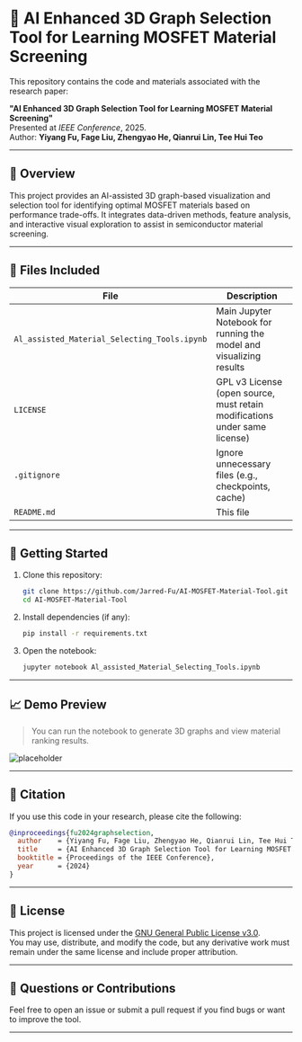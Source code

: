 # 🧠 AI Enhanced 3D Graph Selection Tool for Learning MOSFET Material Screening

This repository contains the code and materials associated with the research paper:

**"AI Enhanced 3D Graph Selection Tool for Learning MOSFET Material Screening"**  
Presented at *IEEE Conference*, 2025.  
Author: **Yiyang Fu, Fage Liu, Zhengyao He, Qianrui Lin, Tee Hui Teo**

---

## 📌 Overview

This project provides an AI-assisted 3D graph-based visualization and selection tool for identifying optimal MOSFET materials based on performance trade-offs. It integrates data-driven methods, feature analysis, and interactive visual exploration to assist in semiconductor material screening.

---

## 📁 Files Included

| File | Description |
|------|-------------|
| `Al_assisted_Material_Selecting_Tools.ipynb` | Main Jupyter Notebook for running the model and visualizing results |
| `LICENSE` | GPL v3 License (open source, must retain modifications under same license) |
| `.gitignore` | Ignore unnecessary files (e.g., checkpoints, cache) |
| `README.md` | This file |

---

## 🚀 Getting Started

1. Clone this repository:
    ```bash
    git clone https://github.com/Jarred-Fu/AI-MOSFET-Material-Tool.git
    cd AI-MOSFET-Material-Tool
    ```

2. Install dependencies (if any):
    ```bash
    pip install -r requirements.txt
    ```

3. Open the notebook:
    ```bash
    jupyter notebook Al_assisted_Material_Selecting_Tools.ipynb
    ```

---

## 📈 Demo Preview

> You can run the notebook to generate 3D graphs and view material ranking results.

![placeholder](https://via.placeholder.com/600x250?text=Insert+Graph+Snapshot+Here)

---

## 🔖 Citation

If you use this code in your research, please cite the following:

```bibtex
@inproceedings{fu2024graphselection,
  author    = {Yiyang Fu, Fage Liu, Zhengyao He, Qianrui Lin, Tee Hui Teo},
  title     = {AI Enhanced 3D Graph Selection Tool for Learning MOSFET Material Screening},
  booktitle = {Proceedings of the IEEE Conference},
  year      = {2024}
}
```

---

## 📄 License

This project is licensed under the [GNU General Public License v3.0](LICENSE).  
You may use, distribute, and modify the code, but any derivative work must remain under the same license and include proper attribution.

---

## 🙋 Questions or Contributions

Feel free to open an issue or submit a pull request if you find bugs or want to improve the tool.

---
